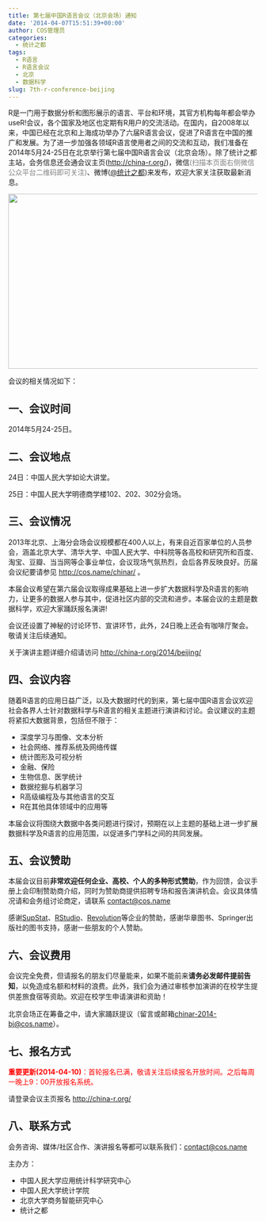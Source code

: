 ```yaml
---
title: 第七届中国R语言会议（北京会场）通知
date: '2014-04-07T15:51:39+00:00'
author: COS管理员
categories:
  - 统计之都
tags:
  - R语言
  - R语言会议
  - 北京
  - 数据科学
slug: 7th-r-conference-beijing
---
```


R是一门用于数据分析和图形展示的语言、平台和环境，其官方机构每年都会举办useR!会议，各个国家及地区也定期有R用户的交流活动。在国内，自2008年以来，中国已经在北京和上海成功举办了六届R语言会议，促进了R语言在中国的推广和发展。为了进一步加强各领域R语言使用者之间的交流和互动，我们准备在2014年5月24-25日在北京举行第七届中国R语言会议（北京会场）。除了统计之都主站，会务信息还会通会议主页(<a style="color: #bc360a;" href="http://china-r.org/" target="_blank">http://china-r.org/</a>)，微信<span style="color: #808080;">(扫描本页面右侧微信公众平台二维码即可关注)</span>、微博(<a href="http://weibo.com/cosname" target="_blank">@统计之都</a>)来发布，欢迎大家关注获取最新消息。

<img class="aligncenter" src="http://cos.name/wp-content/uploads/2010/06/China-R-Logo.png" alt="" width="532" height="353" />

会议的相关情况如下：

## 一、会议时间

2014年5月24-25日。

## 二、会议地点

24日：中国人民大学如论大讲堂。
  
25日：中国人民大学明德商学楼102、202、302分会场。<!--more-->

## 三、会议情况

2013年北京、上海分会场会议规模都在400人以上，有来自近百家单位的人员参会，涵盖北京大学、清华大学、中国人民大学、中科院等各高校和研究所和百度、淘宝、豆瓣、当当网等企事业单位，会议现场气氛热烈，会后各界反映良好。历届会议纪要请参见 <a href=" http://cos.name/chinar/ " target="_blank">http://cos.name/chinar/ </a>。

本届会议希望在第六届会议取得成果基础上进一步扩大数据科学及R语言的影响力，让更多的数据人参与其中，促进社区内部的交流和进步。本届会议的主题是数据科学，欢迎大家踊跃报名演讲!

会议还设置了神秘的讨论环节、宣讲环节，此外，24日晚上还会有咖啡厅聚会。敬请关注后续通知。

关于演讲主题详细介绍请访问 <a href="http://china-r.org/2014/beijing/" target="_blank">http://china-r.org/2014/beijing/</a>

## 四、会议内容

随着R语言的应用日益广泛，以及大数据时代的到来，第七届中国R语言会议欢迎社会各界人士针对数据科学与R语言的相关主题进行演讲和讨论。会议建议的主题将紧扣大数据背景，包括但不限于：

  * 深度学习与图像、文本分析
  * 社会网络、推荐系统及网络传媒
  * 统计图形及可视分析
  * 金融、保险
  * 生物信息、医学统计
  * 数据挖掘与机器学习
  * R高级编程及与其他语言的交互
  * R在其他具体领域中的应用等

本届会议将围绕大数据中各类问题进行探讨，预期在以上主题的基础上进一步扩展数据科学及R语言的应用范围，以促进多门学科之间的共同发展。

## 五、会议赞助

本届会议目前**非常欢迎任何企业、高校、个人的多种形式赞助**，作为回馈，会议手册上会印制赞助商介绍，同时为赞助商提供招聘专场和报告演讲机会。会议具体情况请和会务组讨论商定，请联系 contact@cos.name

感谢<a href="http://supstat.com/" target="_blank">SupStat</a>、<a href="https://www.rstudio.com" target="_blank">RStudio</a>、<a href="http://www.revolutionanalytics.com/" target="_blank">Revolution</a>等企业的赞助，感谢华章图书、Springer出版社的图书支持，感谢一些朋友的个人赞助。

## 六、会议费用

会议完全免费，但请报名的朋友们尽量能来，如果不能前来**请务必发邮件<span style="line-height: 1.5;">提前</span>**<span style="line-height: 1.5;"><strong>告知</strong>，以免造成名额和材料的浪费。此外，我们会为通过审核参加演讲的在校学生提供差旅食宿等资助。欢迎在校学生申请演讲和资助！</span>

北京会场正在筹备之中，请大家踊跃提议（留言或邮箱<a href="mailto:chinar-2014-bj@cos.name" target="_blank">chinar-2014-bj@cos.name</a>）。

## 七、报名方式

<span style="color: #ff0000;"><strong>重要更新(2014-04-10)</strong>：首轮报名已满，敬请关注后续报名开放时间。之后每周一晚上9：00开放报名系统。</span>



请登录会议主页报名 <a href="http://china-r.org/" target="_blank">http://china-r.org/</a>

## 八、联系方式

会务咨询、媒体/社区合作、演讲报名等都可以联系我们：contact@cos.name

主办方：

  * 中国人民大学应用统计科学研究中心
  * 中国人民大学统计学院
  * 北京大学商务智能研究中心
  * 统计之都
